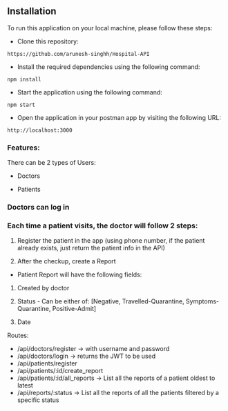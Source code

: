 ## Installation

To run this application on your local machine, please follow these steps:

* Clone this repository:
```
https://github.com/arunesh-singhh/Hospital-API
```

* Install the required dependencies using the following command:
```
npm install
```

* Start the application using the following command: 
```
npm start
```

* Open the application in your postman app by visiting the following URL: 
```
http://localhost:3000
```

### Features:

There can be 2 types of Users:

* Doctors

* Patients

### Doctors can log in
### Each time a patient visits, the doctor will follow 2 steps:
 
1. Register the patient in the app (using phone number, if the patient already exists, just
return the patient info in the API)

2. After the checkup, create a Report
* Patient Report will have the following fields:

1. Created by doctor

2. Status - Can be either of: [Negative, Travelled-Quarantine, Symptoms-Quarantine,
Positive-Admit]

3. Date


Routes:

* /api/doctors/register → with username and password
* /api/doctors/login → returns the JWT to be used
* /api/patients/register
* /api/patients/:id/create_report
* /api/patients/:id/all_reports → List all the reports of a patient oldest to latest
* /api/reports/:status → List all the reports of all the patients filtered by a specific status
